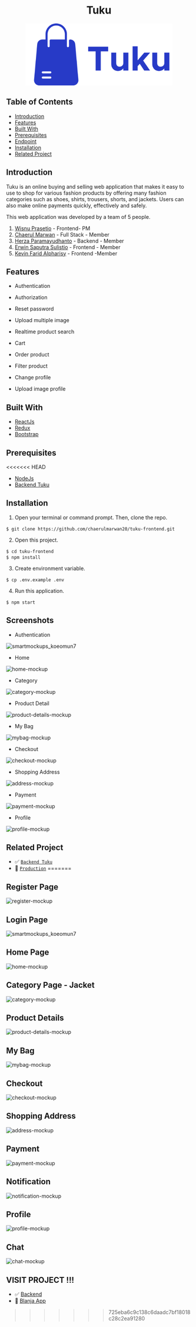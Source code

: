 <h1 align="center">Tuku</h1>
<p align="center">
  <a href="https://tukupedia.netlify.app/" target="_blank"><img src="./src/assets/Tuku.png"  width="400" alt="Tuku" border="0" /></a>
</p>

## Table of Contents

- [Introduction](#introduction)
- [Features](#features)
- [Built With](#built-with)
- [Prerequisites](#prerequisites)
- [Endpoint](#endpoint)
- [Installation](#installation)
- [Related Project](#related-project)

## Introduction

Tuku is an online buying and selling web application that makes it easy to use to shop for various fashion products by offering many fashion categories such as shoes, shirts, trousers, shorts, and jackets. Users can also make online payments quickly, effectively and safely.

This web application was developed by a team of 5 people.

1. [Wisnu Prasetio](https://github.com/prasetioad) - Frontend- PM
2. [Chaerul Marwan](https://github.com/chaerulmarwan20) - Full Stack - Member
3. [Herza Paramayudhanto](https://github.com/herzaparam) - Backend - Member
4. [Erwin Saputra Sulistio](https://github.com/ErwinSaputraSulistio) - Frontend - Member
5. [Kevin Farid Alpharisy](https://github.com/kevinfaridap) - Frontend -Member

## Features

- Authentication

- Authorization

- Reset password

- Upload multiple image

- Realtime product search

- Cart

- Order product

- Filter product

- Change profile

- Upload image profile

## Built With

- [ReactJs](https://reactjs.org/)
- [Redux](https://redux.js.org/)
- [Bootstrap](https://getbootstrap.com/)

## Prerequisites

<<<<<<< HEAD
- [NodeJs](https://nodejs.org/en/download/)
- [Backend Tuku](https://github.com/chaerulmarwan20/tuku-backend)

## Installation

1. Open your terminal or command prompt. Then, clone the repo.

```
$ git clone https://github.com/chaerulmarwan20/tuku-frontend.git
```

2. Open this project.

```
$ cd tuku-frontend
$ npm install
```

3. Create environment variable.

```
$ cp .env.example .env
```

4. Run this application.

```
$ npm start
```

## Screenshots

- Authentication

![smartmockups_koeomun7](https://user-images.githubusercontent.com/74039235/117496299-0d242480-afa1-11eb-8714-d156080b080b.jpg)

- Home

![home-mockup](https://user-images.githubusercontent.com/74039235/117530610-3e840b00-b008-11eb-8efd-fb08a1492237.jpg)

- Category

![category-mockup](https://user-images.githubusercontent.com/74039235/117530743-147f1880-b009-11eb-8c05-3557a42ebe98.jpg)

- Product Detail

![product-details-mockup](https://user-images.githubusercontent.com/74039235/117561786-13f78800-b0c4-11eb-931a-320987705051.jpg)

- My Bag

![mybag-mockup](https://user-images.githubusercontent.com/74039235/117561859-a26c0980-b0c4-11eb-9dec-0d85acdf6e6c.jpg)

- Checkout

![checkout-mockup](https://user-images.githubusercontent.com/74039235/117561916-01318300-b0c5-11eb-89cd-b806f3349940.jpg)

- Shopping Address

![address-mockup](https://user-images.githubusercontent.com/74039235/117562031-122ec400-b0c6-11eb-8237-9bbd9ef8a1b6.jpg)

- Payment

![payment-mockup](https://user-images.githubusercontent.com/74039235/117562086-6fc31080-b0c6-11eb-9297-0698bd47fa88.jpg)

- Profile

![profile-mockup](https://user-images.githubusercontent.com/74039235/117562209-62f2ec80-b0c7-11eb-8515-59761b289707.jpg)

## Related Project

- :white_check_mark: [`Backend Tuku`](https://github.com/chaerulmarwan20/tuku-backend)
- :rocket: [`Production`](https://tukupedia.netlify.app/)
=======
## Register Page
![register-mockup](https://user-images.githubusercontent.com/74039235/117530436-64f57680-b007-11eb-9114-2838cfef5115.jpg)

## Login Page
![smartmockups_koeomun7](https://user-images.githubusercontent.com/74039235/117496299-0d242480-afa1-11eb-8714-d156080b080b.jpg)

## Home Page
![home-mockup](https://user-images.githubusercontent.com/74039235/117530610-3e840b00-b008-11eb-8efd-fb08a1492237.jpg)

## Category Page - Jacket
![category-mockup](https://user-images.githubusercontent.com/74039235/117530743-147f1880-b009-11eb-8c05-3557a42ebe98.jpg)

## Product Details
![product-details-mockup](https://user-images.githubusercontent.com/74039235/117561786-13f78800-b0c4-11eb-931a-320987705051.jpg)

## My Bag
![mybag-mockup](https://user-images.githubusercontent.com/74039235/117561859-a26c0980-b0c4-11eb-9dec-0d85acdf6e6c.jpg)

## Checkout
![checkout-mockup](https://user-images.githubusercontent.com/74039235/117561916-01318300-b0c5-11eb-89cd-b806f3349940.jpg)

## Shopping Address
![address-mockup](https://user-images.githubusercontent.com/74039235/117562031-122ec400-b0c6-11eb-8237-9bbd9ef8a1b6.jpg)

## Payment
![payment-mockup](https://user-images.githubusercontent.com/74039235/117562086-6fc31080-b0c6-11eb-9297-0698bd47fa88.jpg)

## Notification
![notification-mockup](https://user-images.githubusercontent.com/74039235/117562125-d7795b80-b0c6-11eb-932a-b909b895e3cc.jpg)

## Profile
![profile-mockup](https://user-images.githubusercontent.com/74039235/117562209-62f2ec80-b0c7-11eb-8515-59761b289707.jpg)

## Chat
![chat-mockup](https://user-images.githubusercontent.com/74039235/117532296-e7ceff00-b010-11eb-894d-b79b3e6fcdf9.jpg)


## VISIT PROJECT !!!
- :white_check_mark: [Backend](https://github.com/chaerulmarwan20/tuku-backend)
- :rocket: [Blanja App]()
>>>>>>> 725eba6c9c138c6daadc7bf18018c28c2ea91280

